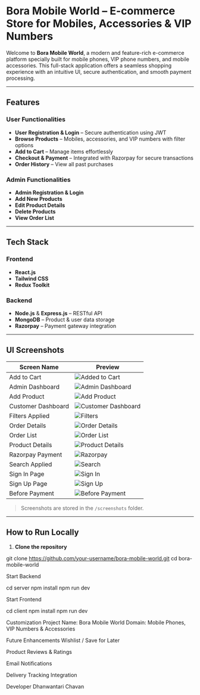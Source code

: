 # Bora Mobile World – E-commerce Store for Mobiles, Accessories & VIP Numbers

Welcome to **Bora Mobile World**, a modern and feature-rich e-commerce platform specially built for mobile phones, VIP phone numbers, and mobile accessories. This full-stack application offers a seamless shopping experience with an intuitive UI, secure authentication, and smooth payment processing.

---

## Features

### User Functionalities
- **User Registration & Login** – Secure authentication using JWT
- **Browse Products** – Mobiles, accessories, and VIP numbers with filter options
- **Add to Cart** – Manage items effortlessly
- **Checkout & Payment** – Integrated with Razorpay for secure transactions
- **Order History** – View all past purchases

### Admin Functionalities
- **Admin Registration & Login**
- **Add New Products**
- **Edit Product Details**
- **Delete Products**
- **View Order List**

---

## Tech Stack

### Frontend
- **React.js** 
- **Tailwind CSS** 
- **Redux Toolkit** 

### Backend
- **Node.js** & **Express.js** – RESTful API
- **MongoDB** – Product & user data storage
- **Razorpay** – Payment gateway integration

---


## UI Screenshots

| Screen Name          | Preview                                                  |
|----------------------|----------------------------------------------------------|
| Add to Cart          | ![Added to Cart](./screenshots/added_in_cart.PNG)        |
| Admin Dashboard      | ![Admin Dashboard](./screenshots/admin_dashboard.PNG)    |
| Add Product          | ![Add Product](./screenshots/add_new_product.PNG)        |
| Customer Dashboard   | ![Customer Dashboard](./screenshots/customer_dashboard.PNG) |
| Filters Applied      | ![Filters](./screenshots/filters_applied.PNG)            |
| Order Details        | ![Order Details](./screenshots/order_details.PNG)        |
| Order List           | ![Order List](./screenshots/order_list.PNG)              |
| Product Details      | ![Product Details](./screenshots/product_details.PNG)    |
| Razorpay Payment     | ![Razorpay](./screenshots/razor_pay_gateway.PNG)         |
| Search Applied       | ![Search](./screenshots/search_applied.PNG)              |
| Sign In Page         | ![Sign In](./screenshots/sign_in_page.PNG)               |
| Sign Up Page         | ![Sign Up](./screenshots/sign_up_page.PNG)               |
| Before Payment       | ![Before Payment](./screenshots/view_before_payment.PNG) |

> Screenshots are stored in the `/screenshots` folder.

---

## How to Run Locally

1. **Clone the repository**

git clone https://github.com/your-username/bora-mobile-world.git
cd bora-mobile-world

Start Backend

cd server
npm install
npm run dev

Start Frontend

cd client
npm install
npm run dev


Customization
Project Name: Bora Mobile World
Domain: Mobile Phones, VIP Numbers & Accessories

Future Enhancements
Wishlist / Save for Later

Product Reviews & Ratings

Email Notifications

Delivery Tracking Integration

Developer
Dhanwantari Chavan
